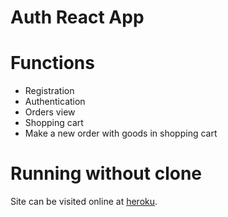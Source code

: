 # Auth React App

# Functions
- Registration
- Authentication
- Orders view
- Shopping cart
- Make a new order with goods in shopping cart

# Running without clone

Site can be visited online at [heroku](https://auth-react-app-native.herokuapp.com/).
